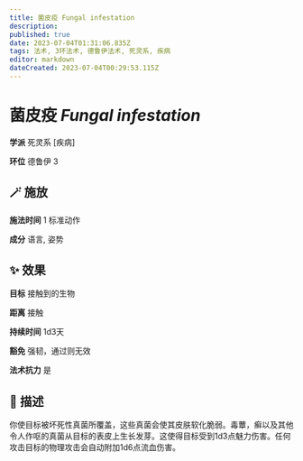 ```yaml
---
title: 菌皮疫 Fungal infestation
description: 
published: true
date: 2023-07-04T01:31:06.835Z
tags: 法术, 3环法术, 德鲁伊法术, 死灵系, 疾病
editor: markdown
dateCreated: 2023-07-04T00:29:53.115Z
---
```


# **菌皮疫** *Fungal infestation*

**学派** 死灵系 \[疾病\] 

**环位** 德鲁伊 3

## 🪄 施放

**施法时间** 1 标准动作

**成分** 语言, 姿势

## ✨ 效果 

**目标** 接触到的生物 

**距离** 接触  

**持续时间** 1d3天 

**豁免** 强韧，通过则无效

**法术抗力** 是

## 📖 描述

你使目标被坏死性真菌所覆盖，这些真菌会使其皮肤软化脆弱。毒蕈，癣以及其他令人作呕的真菌从目标的表皮上生长发芽。这使得目标受到1d3点魅力伤害。任何攻击目标的物理攻击会自动附加1d6点流血伤害。
    